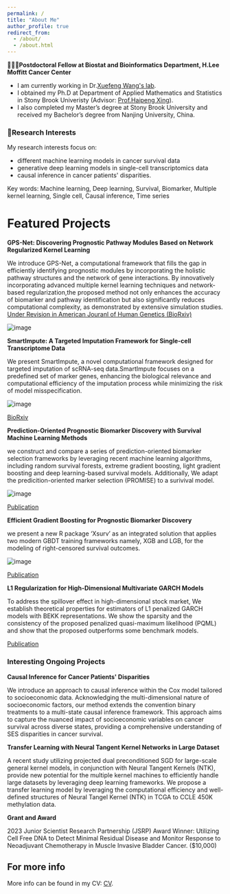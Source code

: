 ```yaml
---
permalink: /
title: "About Me"
author_profile: true
redirect_from: 
  - /about/
  - /about.html
---
```


👨🏻‍💻**Postdoctoral Fellow at Biostat and Bioinformatics Department, H.Lee Moffitt Cancer Center**
   - I am currently working in Dr.[Xuefeng Wang's lab](https://lab.moffitt.org/wang/). 
   - I obtained my Ph.D at Department of Applied Mathematics and Statistics in Stony Brook Univeristy (Advisor: [Prof.Haipeng Xing](https://www.ams.sunysb.edu/~xing/)).
   - I also completed my Master’s degree at Stony Brook University and received my Bachelor’s degree from Nanjing University, China.

### 🔬Research Interests
 My research interests focus on: 
   * different machine learning models in cancer survival data
   * generative deep learning models in single-cell transcriptomics data
   * causal inference in cancer patients' disparities.
   
  Key words: Machine learning, Deep learning, Survival, Biomarker, Multiple kernel learning, Single cell, Causal inference, Time series 

Featured Projects
======
**GPS-Net: Discovering Prognostic Pathway Modules Based on Network Regularized Kernel Learning**

We introduce GPS-Net, a computational framework that fills the gap in efficiently identifying prognostic  modules by incorporating 
the holistic pathway structures and the network of gene interactions. By innovatively incorporating advanced multiple kernel learning techniques and network-based 
regularization,the proposed method not only enhances the accuracy of biomarker and pathway identification but also significantly reduces computational complexity, 
as demonstrated by extensive simulation studies.
[Under Revision in American Jouranl of Human Genetics (BioRxiv)](https://www.biorxiv.org/content/10.1101/2024.07.15.603645v1)

![image](https://github.com/user-attachments/assets/5391eb13-d817-4ea2-9fb1-62d247ce9940)


**SmartImpute: A Targeted Imputation Framework for Single-cell Transcriptome Data**

We present SmartImpute, a novel computational framework designed for targeted imputation of scRNA-seq data.SmartImpute focuses on a predefined set of marker genes,
enhancing the biological relevance and computational efficiency of the imputation process while minimizing the risk of model misspecification.

![image](https://github.com/user-attachments/assets/87bbaff2-bb77-4ac6-a5a6-d7fe45544b5e)


[BioRxiv](https://https://www.biorxiv.org/content/10.1101/2024.07.15.603649v1)

**Prediction-Oriented Prognostic Biomarker Discovery with Survival Machine Learning Methods**

we construct and compare a series of prediction-oriented biomarker selection frameworks by leveraging recent machine learning algorithms,
including random survival forests, extreme gradient boosting, light gradient boosting and deep learning-based survival models. Additionally,
We adapt the predicition-oriented marker selection (PROMISE) to a surivival model.

![image](https://github.com/user-attachments/assets/61c69ea7-f145-409a-9691-e1231e30897a)

[Publication](https://academic.oup.com/nargab/article/5/2/lqad055/7199343)

**Efficient Gradient Boosting for Prognostic Biomarker Discovery**

we present a new R package ‘Xsurv’ as an integrated solution that applies two modern GBDT training frameworks namely, XGB and LGB, for the modeling 
of right-censored survival outcomes.

![image](https://github.com/user-attachments/assets/b9c588c0-beff-49a5-8724-38cbff4dd565)


[Publication](https://academic.oup.com/bioinformatics/article/38/6/1631/6493225)

**L1 Regularization for High-Dimensional Multivariate GARCH Models**

To address the spillover effect in high-dimensional stock market, We establish theoretical properties for estimators of L1 penalized GARCH models with
BEKK representations. We show the sparsity and the consistency of the proposed penalized quasi-maximum likelihood (PQML) and show that the proposed
outperforms some benchmark models.

[Publication](https://www.mdpi.com/2227-9091/12/2/34)

### Interesting Ongoing Projects

**Causal Inference for Cancer Patients' Disparities**

We introduce an approach to causal inference within the Cox model tailored to socioeconomic data.
Acknowledging the multi-dimensional nature of socioeconomic factors, our method extends the convention binary
treatments to a multi-state causal inference framework. This approach aims to capture the nuanced impact of
socioeconomic variables on cancer survival across diverse states, providing a comprehensive understanding of
SES disparities in cancer survival.

**Transfer Learning with Neural Tangent Kernel Networks in Large Dataset**

A recent study utilizing projected dual preconditioned SGD for large-scale general kernel models, in conjunction with Neural Tangent Kernels (NTK), provide new potential for the multiple kernel machines to efficiently handle large datasets by leveraging deep learning frameworks.  We propose a transfer learning model by leveraging the computational efficiency and well-defined structures of Neural Tangel Kernel (NTK) in TCGA to CCLE 450K methylation data. 

**Grant and Award**

2023 Junior Scientist Research Partnership (JSRP) Award Winner: Utilizing Cell Free DNA to Detect Minimal Residual Disease and Monitor Response to Neoadjuvant Chemotherapy in Muscle Invasive Bladder Cancer. ($10,000)

For more info
------
More info can be found in my CV: [CV](https://github.com/topycyao.io/SY//cv/). 

